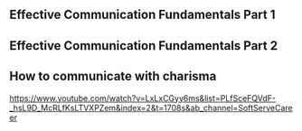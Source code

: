 ## Effective Communication Fundamentals Part 1
## Effective Communication Fundamentals Part 2
## How to communicate with charisma
https://www.youtube.com/watch?v=LxLxCGyy6ms&list=PLfSceFQVdF-_hsL9D_McRLfKsLTVXPZem&index=2&t=1708s&ab_channel=SoftServeCareer